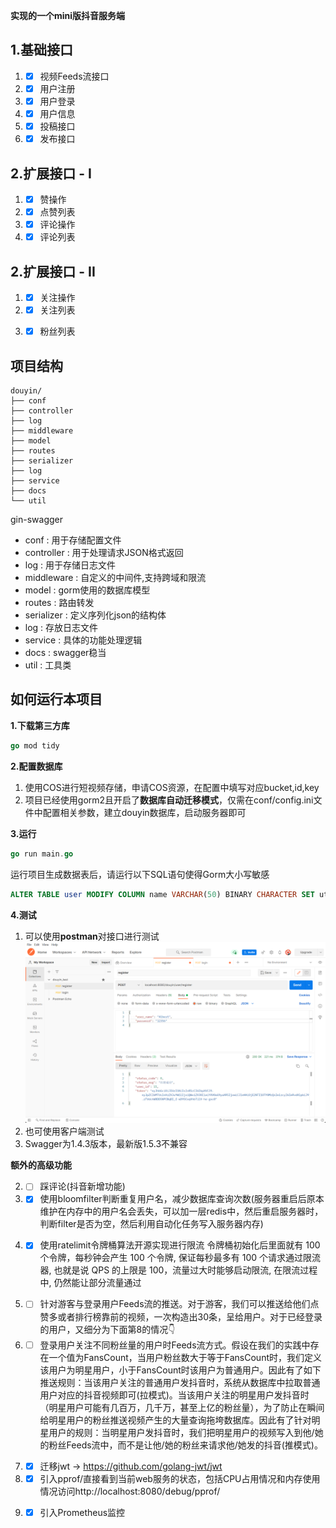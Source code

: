 **实现的一个mini版抖音服务端**

## 1.基础接口
   1. - [x]  视频Feeds流接口   
   2. - [x]  用户注册
   3. - [x]  用户登录      
   4. - [x]  用户信息   
   5. - [x]  投稿接口
   6. - [x]  发布接口

## 2.扩展接口 - I
   1. - [x]  赞操作
   2. - [x]  点赞列表
   3. - [x]  评论操作
   4. - [x]  评论列表
   
## 2.扩展接口 - II
   1. - [x]  关注操作
   2. - [x]  关注列表
   3. - [x]  粉丝列表






## 项目结构

```shell
douyin/
├── conf
├── controller
├── log
├── middleware
├── model
├── routes
├── serializer
├── log
├── service
├── docs
└── util
```
gin-swagger

- conf : 用于存储配置文件
- controller : 用于处理请求JSON格式返回
- log : 用于存储日志文件
- middleware : 自定义的中间件,支持跨域和限流
- model : gorm使用的数据库模型
- routes : 路由转发
- serializer : 定义序列化json的结构体
- log : 存放日志文件
- service : 具体的功能处理逻辑
- docs : swagger稳当
- util : 工具类


## 如何运行本项目

**1.下载第三方库**
```go
go mod tidy
```
**2.配置数据库**
1. 使用COS进行短视频存储，申请COS资源，在配置中填写对应bucket,id,key
2. 项目已经使用gorm2且开启了**数据库自动迁移模式**，仅需在conf/config.ini文件中配置相关参数，建立douyin数据库，启动服务器即可

**3.运行**
```go
go run main.go
```
运行项目生成数据表后，请运行以下SQL语句使得Gorm大小写敏感
```SQL
ALTER TABLE user MODIFY COLUMN name VARCHAR(50) BINARY CHARACTER SET utf8 COLLATE utf8_bin DEFAULT NULL;
```
**4.测试**
1. 可以使用**postman**对接口进行测试
![postman](docs/postman.png)
2. 也可使用客户端测试
3. Swagger为1.4.3版本，最新版1.5.3不兼容 



**额外的高级功能**
<!-- 1. - [ ] 退出登录实现(前置条件：用户的Token存入Redis中)  
用户重新登录以后系统应该把这个用户之前签发的token都清除掉。如下设计：
redis的key可以是用户的id加上token，如key:"wfwjej24149uwehi3i#1"，（符号#前为token，符号#后为id）这样就可以通过token找id，也可以通过id找到token。
当用户重新登录的时候，肯定可以获取到用户的id，然后通过id在Redis中找到旧的token数据，将它们清除，或者更新版本号或者时间戳。 -->
2. - [ ] 踩评论(抖音新增功能)
3. - [x] 使用bloomfilter判断重复用户名，减少数据库查询次数(服务器重启后原本维护在内存中的用户名会丢失，可以加一层redis中，然后重启服务器时，判断filter是否为空，然后利用自动化任务写入服务器内存)
<!-- 4. - [ ] 测试方法完善 -->
<!-- 5. - [ ] 每日排行榜,定时任务cron+Redis实现 -->
<!-- 6. - [] 日志写入本地log文件(实现logger中间件) -->
<!-- 7. - [ ] 登录接口防刷  获取请求用户的IP,在Redis中维护一个黑名单窗口 -->
4. - [x] 使用ratelimit令牌桶算法开源实现进行限流
         令牌桶初始化后里面就有 100 个令牌，每秒钟会产生 100 个令牌, 保证每秒最多有 100 个请求通过限流器, 也就是说 QPS 的上限是 100，流量过大时能够启动限流, 在限流过程中, 仍然能让部分流量通过
<!-- 9. - [ ] 点赞消息异步化处理  选型消息队列，clickhouse 解析binlog到Kafka -->
<!-- 10. - [ ] 使用bloomFilter为用户的推荐Feed流去重,避免呈现给用户的视频是已经推送过的。
推送Feed流时通过布隆过滤器判断，推送内容是否已经存在，如果存在则不推送，如果不存在则推送；bloomFilter可以准确过滤用户已经看过的内容。对于没有看过的新内容，可能由于误判率过滤掉极小的一部分，这样就可以保证推荐给用户的都是无重复的。 -->
5. - [ ] 针对游客与登录用户Feeds流的推送。对于游客，我们可以推送给他们点赞多或者排行榜靠前的视频，一次构造出30条，呈给用户。对于已经登录的用户，又细分为下面第8的情况👇
6. - [ ] 登录用户关注不同粉丝量的用户时Feeds流方式。假设在我们的实践中存在一个值为FansCount，当用户粉丝数大于等于FansCount时，我们定义该用户为明星用户，小于FansCount时该用户为普通用户。因此有了如下推送规则：当该用户关注的普通用户发抖音时，系统从数据库中拉取普通用户对应的抖音视频即可(拉模式)。当该用户关注的明星用户发抖音时（明星用户可能有几百万，几千万，甚至上亿的粉丝量），为了防止在瞬间给明星用户的粉丝推送视频产生的大量查询拖垮数据库。因此有了针对明星用户的规则：当明星用户发抖音时，我们把明星用户的视频写入到他/她的粉丝Feeds流中，而不是让他/她的粉丝来请求他/她发的抖音(推模式)。
<!-- 13. - [ ] Test And Set,Compare And Swap！！！ 版本号 -->
7. - [x] 迁移jwt -> https://github.com/golang-jwt/jwt
8. - [x] 引入pprof/直接看到当前web服务的状态，包括CPU占用情况和内存使用情况访问http://localhost:8080/debug/pprof/
9. - [x] 引入Prometheus监控




